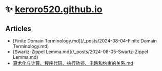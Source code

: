 # ✨ [keroro520.github.io](https://keroro520.github.io)


## Articles

- [Finite Domain Terminology.md](/_posts/2024-08-04-Finite Domain Terminology.md)
- [Swartz-Zippel Lemma.md](/_posts/2024-08-05-Swartz-Zippel Lemma.md)
- [算术化与计算、程序代码、执行轨迹、电路和约束的关系.md](/_posts/2024-08-30-算术化与计算、程序代码、执行轨迹、电路和约束的关系.md)
